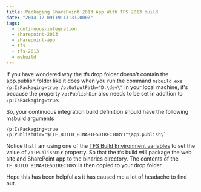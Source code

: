 ```yaml
---
title: Packaging SharePoint 2013 App With TFS 2013 build
date: "2014-12-09T19:13:31.000Z"
tags:
  - continuous-integration
  - sharepoint-2013
  - sharepoint-app
  - tfs
  - tfs-2013
  - msbuild
---
```


If you have wondered why the tfs drop folder doesn't contain the app.publish folder like it does when you run the command `msbuild.exe /p:IsPackaging=true /p:OutputPath="D:\dev\"` in your local machine, it's because the property `/p:PublishDir` also needs to be set in addition to `/p:IsPackaging=true`.

So, your continuous integration build definition should have the following msbuild arguments

```
/p:IsPackaging=true /p:PublishDir="$(TF_BUILD_BINARIESDIRECTORY)"\app.publish\`
```

Notice that I am using one of the [TFS Build Environment variables](http://msdn.microsoft.com/en-gb/library/hh850448.aspx) to set the value of `/p:PublishDir` property. So that the tfs build will package the web site and SharePoint app to the binaries directory. The contents of the `TF_BUILD_BINARIESDIRECTORY` is then copied to your drop folder.

Hope this has been helpful as it has caused me a lot of headache to find out.
